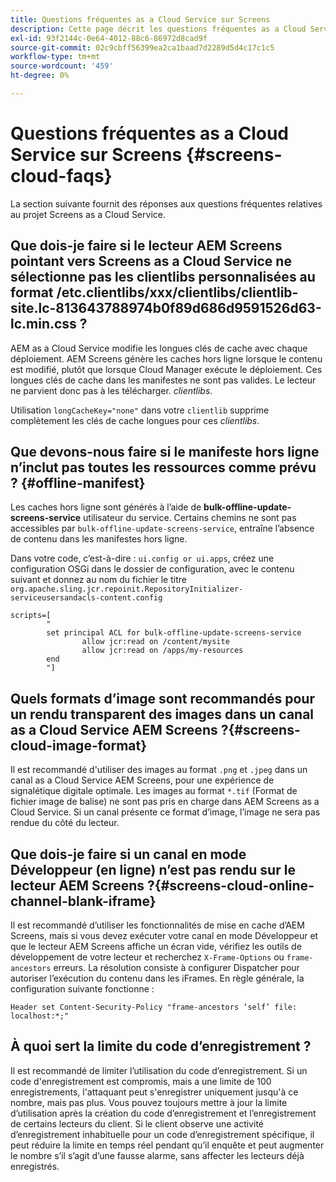 ```yaml
---
title: Questions fréquentes as a Cloud Service sur Screens
description: Cette page décrit les questions fréquentes as a Cloud Service à Screens.
exl-id: 93f2144c-0e64-4012-88c6-86972d8cad9f
source-git-commit: 02c9cbff56399ea2ca1baad7d2289d5d4c17c1c5
workflow-type: tm+mt
source-wordcount: '459'
ht-degree: 0%

---
```


# Questions fréquentes as a Cloud Service sur Screens {#screens-cloud-faqs}

La section suivante fournit des réponses aux questions fréquentes relatives au projet Screens as a Cloud Service.

## Que dois-je faire si le lecteur AEM Screens pointant vers Screens as a Cloud Service ne sélectionne pas les clientlibs personnalisées au format /etc.clientlibs/xxx/clientlibs/clientlib-site.lc-813643788974b0f89d686d9591526d63-lc.min.css ?

AEM as a Cloud Service modifie les longues clés de cache avec chaque déploiement. AEM Screens génère les caches hors ligne lorsque le contenu est modifié, plutôt que lorsque Cloud Manager exécute le déploiement. Ces longues clés de cache dans les manifestes ne sont pas valides. Le lecteur ne parvient donc pas à les télécharger. *clientlibs*.

Utilisation `longCacheKey="none"` dans votre `clientlib` supprime complètement les clés de cache longues pour ces *clientlibs*.


## Que devons-nous faire si le manifeste hors ligne n’inclut pas toutes les ressources comme prévu ? {#offline-manifest}

Les caches hors ligne sont générés à l’aide de **bulk-offline-update-screens-service** utilisateur du service. Certains chemins ne sont pas accessibles par `bulk-offline-update-screens-service`, entraîne l’absence de contenu dans les manifestes hors ligne.

Dans votre code, c’est-à-dire : `ui.config or ui.apps`, créez une configuration OSGi dans le dossier de configuration, avec le contenu suivant et donnez au nom du fichier le titre `org.apache.sling.jcr.repoinit.RepositoryInitializer-serviceusersandacls-content.config`

```
scripts=[
        "
        set principal ACL for bulk-offline-update-screens-service
                allow jcr:read on /content/mysite
                allow jcr:read on /apps/my-resources
        end
        "] 
```

## Quels formats d’image sont recommandés pour un rendu transparent des images dans un canal as a Cloud Service AEM Screens ?{#screens-cloud-image-format}

Il est recommandé d&#39;utiliser des images au format `.png` et `.jpeg` dans un canal as a Cloud Service AEM Screens, pour une expérience de signalétique digitale optimale.
Les images au format `*.tif` (Format de fichier image de balise) ne sont pas pris en charge dans AEM Screens as a Cloud Service. Si un canal présente ce format d’image, l’image ne sera pas rendue du côté du lecteur.

## Que dois-je faire si un canal en mode Développeur (en ligne) n’est pas rendu sur le lecteur AEM Screens ?{#screens-cloud-online-channel-blank-iframe}

Il est recommandé d’utiliser les fonctionnalités de mise en cache d’AEM Screens, mais si vous devez exécuter votre canal en mode Développeur et que le lecteur AEM Screens affiche un écran vide, vérifiez les outils de développement de votre lecteur et recherchez `X-Frame-Options` ou `frame-ancestors` erreurs. La résolution consiste à configurer Dispatcher pour autoriser l’exécution du contenu dans les iFrames. En règle générale, la configuration suivante fonctionne :

```
Header set Content-Security-Policy "frame-ancestors ‘self’ file: localhost:*;"
```

## À quoi sert la limite du code d’enregistrement ?

Il est recommandé de limiter l’utilisation du code d’enregistrement. Si un code d&#39;enregistrement est compromis, mais a une limite de 100 enregistrements, l&#39;attaquant peut s&#39;enregistrer uniquement jusqu&#39;à ce nombre, mais pas plus. Vous pouvez toujours mettre à jour la limite d’utilisation après la création du code d’enregistrement et l’enregistrement de certains lecteurs du client. Si le client observe une activité d’enregistrement inhabituelle pour un code d’enregistrement spécifique, il peut réduire la limite en temps réel pendant qu’il enquête et peut augmenter le nombre s’il s’agit d’une fausse alarme, sans affecter les lecteurs déjà enregistrés.
